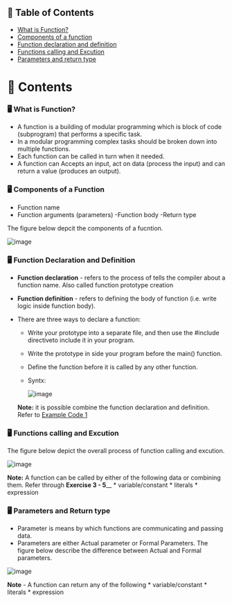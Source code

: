 ## 📗 Table of Contents

- [What is Function?](#what-is-function)
- [Components of a function](#components)
- [Function declaration and definition](#declaration-and-definition)
- [Functions calling and Excution](#call-excution)
- [Parameters and return type](#parameters-and-return)

# 📖 Contents

### 🖥️ What is Function? <a name="what-is-function"></a>

- A function is a building of modular programming which is block of code (subprogram) that performs a specific task.
- In a modular programming complex tasks should be broken down into multiple functions.
- Each function can be called in turn when it needed.
- A function can Accepts an input, act on data (process the input) and can return a value (produces an output).

### 🖥️ Components of a Function <a name="components"></a>
- Function name
- Function arguments (parameters)
 -Function body
 -Return type
 
 The figure below depcit the components of a fucntion.
 
 ![image](https://github.com/SWEG-2015-EC-Batch/FoP-II-Practical-Activities/assets/73167960/f568b1eb-5955-4e11-9777-ad4e48fab599)
 
### 🖥️ Function Declaration and Definition <a name="declaration-and-definition"></a>

- **Function declaration** - refers to the process of tells the compiler about a function name. Also called function prototype creation
- **Function definition** - refers to defining the body of function (i.e. write logic inside function body).
- There are three ways to declare a function:
   * Write your prototype into a separate file, and then use the #include directiveto include it in your program.
   * Write the prototype in side your program before the main() function.
   * Define the function before it is called by any other function.
   * Syntx:
  
        ![image](https://github.com/SWEG-2015-EC-Batch/FoP-II-Practical-Activities/assets/73167960/ad9247ff-76c2-44a7-aa6a-d6817441bd80)

   **Note:** it is possible combine the function declaration and definition. Refer to <a href="./Exercise-1.cpp">Example Code 1</a> 

### 🖥️ Functions calling and Excution <a name="call-excution"></a>

The figure below depict the overall process of function calling and excution.

![image](https://github.com/SWEG-2015-EC-Batch/FoP-II-Practical-Activities/assets/73167960/aa8fb8eb-e1f8-41a3-b70a-0adc65e35436)

**Note:** A function can be called by either of the following data or combining them. Refer through **Exercise 3 - 5**__</a> 
     * variable/constant
     * literals
     * expression

### 🖥️ Parameters and Return type <a name="parameters-and-return"></a>
 
- Parameter is means by which functions are communicating and passing data.
- Parameters are either Actual parameter or Formal Parameters. The figure below describe the difference between Actual and Formal parameters.

![image](https://github.com/SWEG-2015-EC-Batch/FoP-II-Practical-Activities/assets/73167960/3182b8ab-ecc8-4421-9b48-c7025ca78d95)

**Note** - A function can return any of the following
     * variable/constant
     * literals
     * expression



